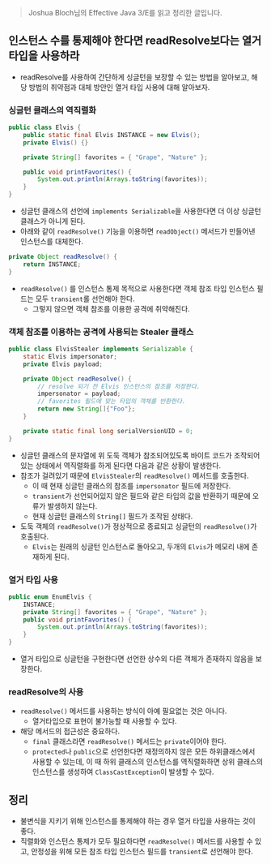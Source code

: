> Joshua Bloch님의 Effective Java 3/E를 읽고 정리한 글입니다.
> 

## 인스턴스 수를 통제해야 한다면 readResolve보다는 열거 타입을 사용하라

- readResolve를 사용하여 간단하게 싱글턴을 보장할 수 있는 방법을 알아보고, 해당 방법의 취약점과 대체 방안인 열거 타입 사용에 대해 알아보자.

### 싱글턴 클래스의 역직렬화

```java
public class Elvis {
    public static final Elvis INSTANCE = new Elvis();
    private Elvis() {}

    private String[] favorites = { "Grape", "Nature" };

    public void printFavorites() {
        System.out.println(Arrays.toString(favorites));
    }
}
```

- 싱글턴 클래스의 선언에 `implements Serializable`을 사용한다면 더 이상 싱글턴 클래스가 아니게 된다.
- 아래와 같이 `readResolve()` 기능을 이용하면 `readObject()` 메서드가 만들어낸 인스턴스를 대체한다.

```java
private Object readResolve() {
    return INSTANCE;
}
```

- `readResolve()` 를 인스턴스 통제 목적으로 사용한다면 객체 참조 타입 인스턴스 필드는 모두 `transient`롤 선언해야 한다.
    - 그렇지 않으면 객체 참조를 이용한 공격에 취약해진다.

### 객체 참조를 이용하는 공격에 사용되는 Stealer 클래스

```java
public class ElvisStealer implements Serializable {
    static Elvis impersonator;
    private Elvis payload;

    private Object readResolve() {
        // resolve 되기 전 Elvis 인스턴스의 참조를 저장한다. 
        impersonator = payload;
        // favorites 필드에 맞는 타입의 객체를 반환한다. 
        return new String[]{"Foo"};
    }

    private static final long serialVersionUID = 0;
}
```

- 싱글턴 클래스의 문자열에 위 도둑 객체가 참조되어있도록 바이트 코드가 조작되어있는 상태에서 역직렬화를 하게 된다면 다음과 같은 상황이 발생한다.
- 참조가 걸려있기 때문에 `ElvisStealer`의 `readResolve()` 메서드를 호출한다.
    - 이 때 현재 싱글턴 클래스의 참조를 `impersonator` 필드에 저장한다.
    - `transient`가 선언되어있지 않은 필드와 같은 타입의 값을 반환하기 때문에 오류가 발생하지 않는다.
    - 현재 싱글턴 클래스의 `String[]` 필드가 조작된 상태다.
- 도둑 객체의 `readResolve()`가 정상적으로 종료되고 싱글턴의 `readResolve()`가 호출된다.
    - `Elvis`는 원래의 싱글턴 인스턴스로 돌아오고, 두개의 `Elvis`가 메모리 내에 존재하게 된다.

### 열거 타입 사용

```java
public enum EnumElvis {
    INSTANCE;
    private String[] favorites = { "Grape", "Nature" };
    public void printFavorites() {
        System.out.println(Arrays.toString(favorites));
    }
}
```

- 열거 타입으로 싱글턴을 구현한다면 선언한 상수외 다른 객체가 존재하지 않음을 보장한다.

### readResolve의 사용

- `readResolve()` 메서드를 사용하는 방식이 아예 필요없는 것은 아니다.
    - 열거타입으로 표현이 불가능할 때 사용할 수 있다.
- 해당 메서드의 접근성은 중요하다.
    - `final` 클래스라면 `readResolve()` 메서드는 `private`이어야 한다.
    - `protected`나 `public`으로 선언한다면 재정의하지 않은 모든 하위클래스에서 사용할 수 있는데, 이 때 하위 클래스의 인스턴스를 역직렬화하면 상위 클래스의 인스턴스를 생성하여 `ClassCastException`이 발생할 수 있다.

## 정리

- 불변식을 지키기 위해 인스턴스를 통제해야 하는 경우 열거 타입을 사용하는 것이 좋다.
- 직렬화와 인스턴스 통제가 모두 필요하다면 `readResolve()` 메서드를 사용할 수 있고, 안정성을 위해 모든 참조 타입 인스턴스 필드를 `transient`로 선언해야 한다.